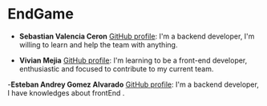 # EndGame

- **Sebastian Valencia Ceron** [GitHub profile](https://github.com/yipson): I'm a backend developer, I'm willing to learn and help the team with anything.

- **Vivian Mejia** [GitHub profile](https://github.com/VivianMejia): I'm learning to be a front-end developer, enthusiastic and focused to contribute to my current team.

-**Esteban Andrey Gomez Alvarado** [GitHub profile](https://github.com/unawaretub86): I'm a backend developer, I have knowledges about frontEnd .
 

